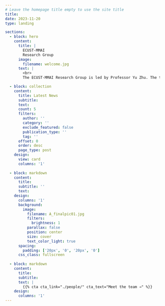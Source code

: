 ```yaml
---
# Leave the homepage title empty to use the site title
title:
date: 2023-11-20
type: landing

sections:
  - block: hero
    content:
      title: |
        ECUST-MMAI
        Research Group
      image:
        filename: welcome.jpg
      text: |
        <br>
        The ECUST-MMAI Research Group is led by Professor Yu Zhu. The team is committed to the research of artificial intellegence, advanced deep learning algorithms, computer vision, and multimedia applications. Including Medical Imaging, Autonomous Driving, Deepfake, Image Superresolution, NERF, Expression Recognition and etc..

  - block: collection
    content:
      title: Latest News
      subtitle:
      text:
      count: 5
      filters:
        author: ''
        category: ''
        exclude_featured: false
        publication_type: ''
        tag: ''
      offset: 0
      order: desc
      page_type: post
    design:
      view: card
      columns: '1'
  
  - block: markdown
    content:
      title:
      subtitle: ''
      text:
    design:
      columns: '1'
      background:
        image: 
          filename: A_finalpic01.jpg
          filters:
            brightness: 1
          parallax: false
          position: center
          size: cover
          text_color_light: true
      spacing:
        padding: ['20px', '0', '20px', '0']
      css_class: fullscreen
  
  - block: markdown
    content:
      title:
      subtitle:
      text: |
        {{% cta cta_link="./people/" cta_text="Meet the team →" %}}
    design:
      columns: '1'
---
```

